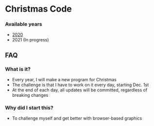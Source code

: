 # Christmas Code

### Available years
- [2020](https://thatguyjs.github.io/Christmas-Code/2020/index.html)
- 2021 (In progress)


## FAQ

### What is it?
 - Every year, I will make a new program for Christmas
 - The challenge is that I have to work on it every day, starting Dec. 1st
 - At the end of each day, all updates will be committed, regardless of breaking changes

### Why did I start this?
 - To challenge myself and get better with browser-based graphics
